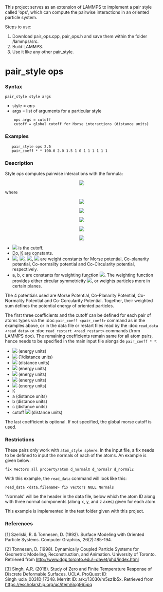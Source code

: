 This project serves as an extension of LAMMPS to implement a pair style called 'ops', which can compute the pairwise interactions in an oriented particle system. 

Steps to use:
1. Download pair_ops.cpp, pair_ops.h and save them within the folder /lammps/src.
2. Build LAMMPS.
3. Use it like any other pair_style.

# pair_style ops

### Syntax

`pair_style style args`

* style = *ops*
* args = list of arguments for a particular style
```
    ops args = cutoff
    cutoff = global cutoff for Morse interactions (distance units)
```
### Examples
```
   pair_style ops 2.5
   pair_coeff * * 100.0 2.0 1.5 1 0 1 1 1 1 1 1
``` 
### Description

Style *ops* computes pairwise interactions with the formula:

<p align="center"><img src="https://latex.codecogs.com/gif.latex?E%3D%5Calpha_m%5Cphi_m%28r_%7Bij%7D%29&plus;%5Calpha_p%5Cphi_p%28n_i%2Cr_%7Bij%7D%29&plus;%5Calpha_n%5Cphi_n%28n_i%2Cn_j%2Cr_%7Bij%7D%29&plus;%5Calpha_c%5Cphi_c%28n_i%2Cn_j%2Cr_%7Bij%7D%29%5Cquad%20r%3Cr_c" align=middle /></p>

where

<p align="center"><img src="https://latex.codecogs.com/gif.latex?%5Cphi_m%28r_%7Bij%7D%29%3DD_0%5Cleft%5Be%5E%7B-2%5Calpha%28r-r_0%29%7D-2e%5E%7B-%5Calpha%28r-r_0%29%7D%5Cright%5D" align=middle /></p>
<p align="center"><img src="https://latex.codecogs.com/gif.latex?%5Cphi_p%28n_i%2Cr_%7Bij%7D%29%3D%28n_i.r_%7Bij%7D%29%5E2%5Cpsi%28r_%7Bij%7D%29" align=middle /></p>
<p align="center"><img src="https://latex.codecogs.com/gif.latex?%5Cphi_n%28n_i%2Cn_j%2Cr_%7Bij%7D%29%3D%7Cn_i-n_j%7C%5E2%5Cpsi%28r_%7Bij%7D%29" align=middle /></p>
<p align="center"><img src="https://latex.codecogs.com/gif.latex?%5Cphi_c%28n_i%2Cn_j%2Cr_%7Bij%7D%29%3D%28%28n_i&plus;n_j%29.r_%7Bij%7D%29%5E2%5Cpsi%28r_%7Bij%7D%29" align=middle /></p>
<p align="center"><img src="https://latex.codecogs.com/gif.latex?%5Cpsi%28r_%7Bij%7D%29%3DKe%5E%7B%28-%5Cfrac%7Bx%5E2%7D%7B2a%5E2%7D-%5Cfrac%7By%5E2%7D%7B2b%5E2%7D-%5Cfrac%7Bz%5E2%7D%7B2c%5E2%7D%29%7D" align=middle /></p>
   
- <img src="https://latex.codecogs.com/gif.latex?r_c" /> is the cutoff.
- Do, K are constants.
- <img src="https://latex.codecogs.com/gif.latex?%5Calpha_m" />, <img src="https://latex.codecogs.com/gif.latex?%5Calpha_p" />, <img src="https://latex.codecogs.com/gif.latex?%5Calpha_n" />, <img src="https://latex.codecogs.com/gif.latex?%5Calpha_c" /> are weight constants for Morse potential, Co-planarity potential, Co-normality potential and Co-Circularity potential, respectively.
- a, b, c are constants for weighting function <img src="https://latex.codecogs.com/gif.latex?%5Cpsi%28r_%7Bij%7D%29" />. The weighting function provides either circular symmetricity <img src="https://latex.codecogs.com/gif.latex?%5Cpsi%28r_%7Bij%7D%29" />, or weights particles more in certain planes.

The 4 potentials used are Morse Potential, Co-Planarity Potential, Co-Normality Potential and Co-Corcularity Potential. Together, their weighted sum defines the potential energy of oriented particles.

The first three coefficients and the cutoff can be defined for each pair of atoms types via the :doc:`pair_coeff <pair_coeff>` command as in the examples above, or in the data file or restart files read by the :doc:`read_data <read_data>` or :doc:`read_restart <read_restart>` commands (from LAMMPS doc). The remaining coefficients remain same for all atom pairs, hence needs to be specified in the main input file alongside `pair_coeff * *`:

* <img src="https://latex.codecogs.com/gif.latex?D_0"/> (energy units)
* <img src="https://latex.codecogs.com/gif.latex?%5Calpha"/> (1/distance units)
* <img src="https://latex.codecogs.com/gif.latex?r_0"/> (distance units)
* <img src="https://latex.codecogs.com/gif.latex?%5Calpha_m"/> (energy units) 
* <img src="https://latex.codecogs.com/gif.latex?%5Calpha_p"/> (energy units)
* <img src="https://latex.codecogs.com/gif.latex?%5Calpha_n"/> (energy units)
* <img src="https://latex.codecogs.com/gif.latex?%5Calpha_c"/> (energy units)
* K
* a (distance units)
* b (distance units)
* c (distance units)
* cutoff <img src="https://latex.codecogs.com/gif.latex?r_c"/> (distance units)

The last coefficient is optional. If not specified, the global morse cutoff is used.

### Restrictions

These pairs only work with `atom_style sphere`. In the input file, a fix needs to be defined to input the normals of each of the atoms. An example is given below:

   `fix Vectors all property/atom d_normalX d_normalY d_normalZ`

With this example, the `read_data` command will look like this:

   `read_data <data.filename> fix Vectors NULL Normals`

'Normals' will be the header in the data file, below which the atom ID along with three normal components (along x, y, and z axes) given for each atom. 

This example is implemented in the test folder given with this project.

### References

[1] Szeliski, R. & Tonnesen, D. (1992). Surface Modeling with Oriented Particle Systems. Computer Graphics, 26(2):185-194.

[2] Tonnesen, D. (1998). Dynamically Coupled Particle Systems for Geometric Modeling, Reconstruction, and Animation. University of Toronto. Retrieved from http://www.dgp.toronto.edu/~davet/phd/index.html

[3] Singh, A.R. (2018). Study of Zero and Finite Temperature Response of Discrete Deformable Surfaces. UCLA. ProQuest ID: Singh_ucla_0031D_17348. Merritt ID: ark:/13030/m5sz1b5x. Retrieved from https://escholarship.org/uc/item/6cg965pq


